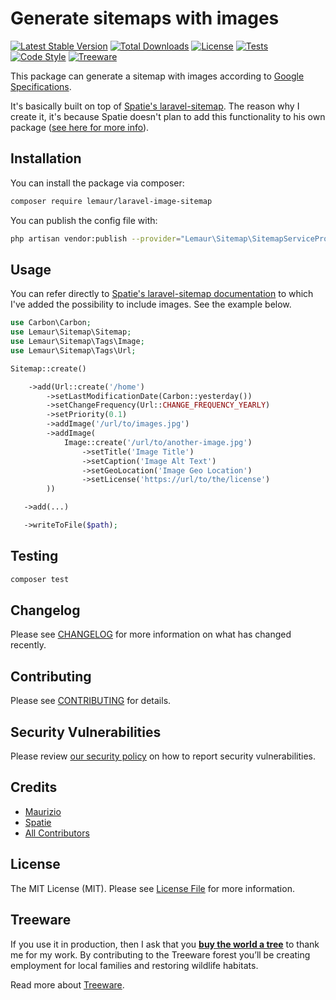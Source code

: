 # Generate sitemaps with images

[![Latest Stable Version](https://poser.pugx.org/lemaur/laravel-image-sitemap/v)](//packagist.org/packages/lemaur/laravel-image-sitemap)
[![Total Downloads](https://poser.pugx.org/lemaur/laravel-image-sitemap/downloads)](//packagist.org/packages/lemaur/laravel-image-sitemap)
[![License](https://poser.pugx.org/lemaur/laravel-image-sitemap/license)](//packagist.org/packages/lemaur/laravel-image-sitemap)
[![Tests](https://github.com/leMaur/laravel-image-sitemap/actions/workflows/run-tests.yml/badge.svg)](https://github.com/leMaur/laravel-image-sitemap/actions/workflows/run-tests.yml)
[![Code Style](https://github.com/leMaur/laravel-image-sitemap/actions/workflows/php-cs-fixer.yml/badge.svg)](https://github.com/leMaur/laravel-image-sitemap/actions/workflows/php-cs-fixer.yml)
[![Treeware](https://img.shields.io/badge/dynamic/json?color=brightgreen&label=Treeware&query=%24.total&url=https%3A%2F%2Fpublic.offset.earth%2Fusers%2Ftreeware%2Ftrees)](https://treeware.earth)

This package can generate a sitemap with images according to [Google Specifications](https://developers.google.com/search/docs/advanced/sitemaps/image-sitemaps).

It's basically built on top of [Spatie's laravel-sitemap](https://github.com/spatie/laravel-sitemap).
The reason why I create it, it's because Spatie doesn't plan to add this functionality to his own package ([see here for more info](https://github.com/spatie/laravel-sitemap/pull/291#issuecomment-579476206)).

## Installation

You can install the package via composer:

```bash
composer require lemaur/laravel-image-sitemap
```

You can publish the config file with:
```bash
php artisan vendor:publish --provider="Lemaur\Sitemap\SitemapServiceProvider" --tag="laravel_image_sitemap-config"
```

## Usage

You can refer directly to [Spatie's laravel-sitemap documentation](https://github.com/spatie#usage) to which I've added the possibility to include images. 
See the example below. 

```php
use Carbon\Carbon;
use Lemaur\Sitemap\Sitemap;
use Lemaur\Sitemap\Tags\Image;
use Lemaur\Sitemap\Tags\Url;

Sitemap::create()

    ->add(Url::create('/home')
        ->setLastModificationDate(Carbon::yesterday())
        ->setChangeFrequency(Url::CHANGE_FREQUENCY_YEARLY)
        ->setPriority(0.1)
        ->addImage('/url/to/images.jpg')
        ->addImage(
            Image::create('/url/to/another-image.jpg')
                ->setTitle('Image Title')
                ->setCaption('Image Alt Text')
                ->setGeoLocation('Image Geo Location')
                ->setLicense('https://url/to/the/license')
        ))

   ->add(...)

   ->writeToFile($path);
```

## Testing

```bash
composer test
```

## Changelog

Please see [CHANGELOG](CHANGELOG.md) for more information on what has changed recently.

## Contributing

Please see [CONTRIBUTING](.github/CONTRIBUTING.md) for details.

## Security Vulnerabilities

Please review [our security policy](../../security/policy) on how to report security vulnerabilities.

## Credits

- [Maurizio](https://github.com/leMaur)
- [Spatie](https://github.com/spatie)
- [All Contributors](../../contributors)

## License

The MIT License (MIT). Please see [License File](LICENSE.md) for more information.

## Treeware

If you use it in production, then I ask that you [**buy the world a tree**](https://plant.treeware.earth/leMaur/laravel-image-sitemap) to thank me for my work. By contributing to the Treeware forest you’ll be creating employment for local families and restoring wildlife habitats.

Read more about [Treeware](https://treeware.earth).
